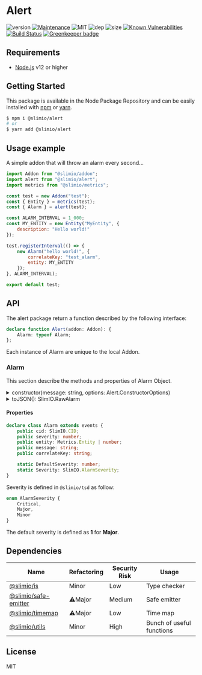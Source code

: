 # Alert
![version](https://img.shields.io/badge/dynamic/json.svg?url=https://raw.githubusercontent.com/SlimIO/Alert/master/package.json?token=AOgWw3vrgQuu-U4fz1c7yYZyc7XJPNtrks5catjdwA%3D%3D&query=$.version&label=Version)
[![Maintenance](https://img.shields.io/badge/Maintained%3F-yes-green.svg)](https://github.com/SlimIO/is/commit-activity)
![MIT](https://img.shields.io/github/license/mashape/apistatus.svg)
![dep](https://img.shields.io/david/SlimIO/Alert)
![size](https://img.shields.io/github/languages/code-size/SlimIO/Alert)
[![Known Vulnerabilities](https://snyk.io//test/github/SlimIO/Alert/badge.svg?targetFile=package.json)](https://snyk.io//test/github/SlimIO/Alert?targetFile=package.json)
[![Build Status](https://travis-ci.com/SlimIO/Alert.svg?branch=master)](https://travis-ci.com/SlimIO/Alert) [![Greenkeeper badge](https://badges.greenkeeper.io/SlimIO/Alert.svg)](https://greenkeeper.io/)

## Requirements
- [Node.js](https://nodejs.org/en/) v12 or higher

## Getting Started

This package is available in the Node Package Repository and can be easily installed with [npm](https://docs.npmjs.com/getting-started/what-is-npm) or [yarn](https://yarnpkg.com).

```bash
$ npm i @slimio/alert
# or
$ yarn add @slimio/alert
```

## Usage example
A simple addon that will throw an alarm every second...

```js
import Addon from "@slimio/addon";
import alert from "@slimio/alert";
import metrics from "@slimio/metrics";

const test = new Addon("test");
const { Entity } = metrics(test);
const { Alarm } = alert(test);

const ALARM_INTERVAL = 1_000;
const MY_ENTITY = new Entity("MyEntity", {
    description: "Hello world!"
});

test.registerInterval(() => {
    new Alarm("hello world!", {
        correlateKey: "test_alarm",
        entity: MY_ENTITY
    });
}, ALARM_INTERVAL);

export default test;
```

## API
The alert package return a function described by the following interface:
```ts
declare function Alert(addon: Addon): {
    Alarm: typeof Alarm;
};
```

Each instance of Alarm are unique to the local Addon.

### Alarm
This section describe the methods and properties of Alarm Object.

<details><summary>constructor(message: string, options: Alert.ConstructorOptions)</summary>
<br />

Create a new Alarm Object.
```js
new Alarm("hello world alarm", {
    correlateKey: "test_alarm"
});
```

Available options are described the following interface:
```ts
interface ConstructorOptions {
    severity?: SlimIO.AlarmSeverity;
    entity?: Metrics.Entity | string | number;
    correlateKey: string;
}
```
</details>

<details><summary>toJSON(): SlimIO.RawAlarm</summary>
<br />

Return a raw alarm. Refer to `@slimio/tsd` for more information.
</details>

#### Properties

```ts
declare class Alarm extends events {
    public cid: SlimIO.CID;
    public severity: number;
    public entity: Metrics.Entity | number;
    public message: string;
    public correlateKey: string;

    static DefaultSeverity: number;
    static Severity: SlimIO.AlarmSeverity;
}
```

Severity is defined in `@slimio/tsd` as follow:
```ts
enum AlarmSeverity {
    Critical,
    Major,
    Minor
}
```

The default severity is defined as **1** for **Major**.

## Dependencies

|Name|Refactoring|Security Risk|Usage|
|---|---|---|---|
|[@slimio/is](https://github.com/SlimIO/is#readme)|Minor|Low|Type checker|
|[@slimio/safe-emitter](https://github.com/SlimIO/safeEmitter#readme)|⚠️Major|Medium|Safe emitter|
|[@slimio/timemap](https://github.com/SlimIO/TimeMap#readme)|⚠️Major|Low|Time map|
|[@slimio/utils](https://github.com/SlimIO/Utils#readme)|Minor|High|Bunch of useful functions|

## License
MIT
